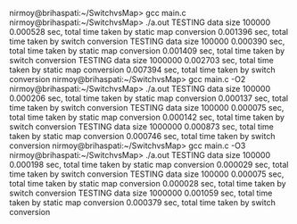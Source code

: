 nirmoy@brihaspati:~/SwitchvsMap> gcc main.c
nirmoy@brihaspati:~/SwitchvsMap> ./a.out
TESTING data size 100000
0.000528 sec, total time taken by static map conversion
0.001396 sec, total time taken by switch conversion
TESTING data size 100000
0.000390 sec, total time taken by static map conversion
0.001409 sec, total time taken by switch conversion
TESTING data size 1000000
0.002703 sec, total time taken by static map conversion
0.007394 sec, total time taken by switch conversion
nirmoy@brihaspati:~/SwitchvsMap> gcc main.c -O2
nirmoy@brihaspati:~/SwitchvsMap> ./a.out
TESTING data size 100000
0.000206 sec, total time taken by static map conversion
0.000137 sec, total time taken by switch conversion
TESTING data size 100000
0.000075 sec, total time taken by static map conversion
0.000142 sec, total time taken by switch conversion
TESTING data size 1000000
0.000873 sec, total time taken by static map conversion
0.000746 sec, total time taken by switch conversion
nirmoy@brihaspati:~/SwitchvsMap> gcc main.c -O3
nirmoy@brihaspati:~/SwitchvsMap> ./a.out
TESTING data size 100000
0.000198 sec, total time taken by static map conversion
0.000029 sec, total time taken by switch conversion
TESTING data size 100000
0.000075 sec, total time taken by static map conversion
0.000028 sec, total time taken by switch conversion
TESTING data size 1000000
0.001059 sec, total time taken by static map conversion
0.000379 sec, total time taken by switch conversion

